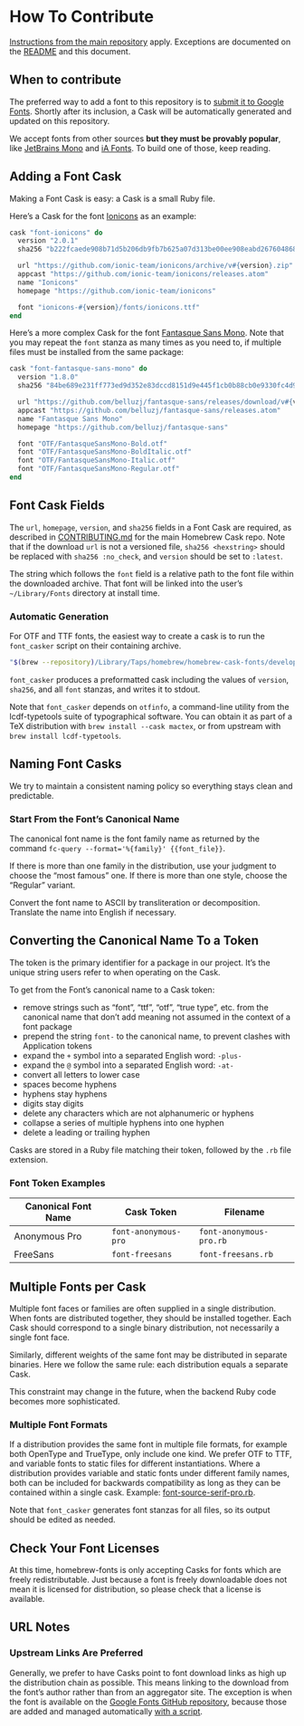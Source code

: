 # How To Contribute

[Instructions from the main repository](https://github.com/Homebrew/homebrew-cask/blob/master/CONTRIBUTING.md) apply. Exceptions are documented on the [README](README.md) and this document.

## When to contribute

The preferred way to add a font to this repository is to [submit it to Google Fonts](https://github.com/google/fonts/blob/master/CONTRIBUTING.md). Shortly after its inclusion, a Cask will be automatically generated and updated on this repository.

We accept fonts from other sources **but they must be provably popular**, like [JetBrains Mono](https://github.com/JetBrains/JetBrainsMono) and [iA Fonts](https://github.com/iaolo/iA-Fonts). To build one of those, keep reading.

## Adding a Font Cask

Making a Font Cask is easy: a Cask is a small Ruby file.

Here’s a Cask for the font [Ionicons](https://github.com/ionic-team/ionicons) as an example:
```ruby
cask "font-ionicons" do
  version "2.0.1"
  sha256 "b222fcaede908b71d5b206db9fb7b625a07d313be00ee908eabd267604868661"

  url "https://github.com/ionic-team/ionicons/archive/v#{version}.zip"
  appcast "https://github.com/ionic-team/ionicons/releases.atom"
  name "Ionicons"
  homepage "https://github.com/ionic-team/ionicons"

  font "ionicons-#{version}/fonts/ionicons.ttf"
end
```

Here’s a more complex Cask for the font [Fantasque Sans Mono](https://github.com/belluzj/fantasque-sans). Note that you may repeat the `font` stanza as many times as you need to, if multiple files must be installed from the same package:

```ruby
cask "font-fantasque-sans-mono" do
  version "1.8.0"
  sha256 "84be689e231ff773ed9d352e83dccd8151d9e445f1cb0b88cb0e9330fc4d9cfc"

  url "https://github.com/belluzj/fantasque-sans/releases/download/v#{version}/FantasqueSansMono-Normal.zip"
  appcast "https://github.com/belluzj/fantasque-sans/releases.atom"
  name "Fantasque Sans Mono"
  homepage "https://github.com/belluzj/fantasque-sans"

  font "OTF/FantasqueSansMono-Bold.otf"
  font "OTF/FantasqueSansMono-BoldItalic.otf"
  font "OTF/FantasqueSansMono-Italic.otf"
  font "OTF/FantasqueSansMono-Regular.otf"
end
```

## Font Cask Fields

The `url`, `homepage`, `version`, and `sha256` fields in a Font Cask are required, as described in [CONTRIBUTING.md](https://github.com/Homebrew/homebrew-cask/blob/master/CONTRIBUTING.md) for the main Homebrew Cask repo. Note that if the download `url` is not a versioned file, `sha256 <hexstring>` should be replaced with `sha256 :no_check`, and `version` should be set to `:latest`.

The string which follows the `font` field is a relative path to the font file within the downloaded archive. That font will be linked into the user’s `~/Library/Fonts` directory at install time.

### Automatic Generation

For OTF and TTF fonts, the easiest way to create a cask is to run the `font_casker` script on their containing archive.

```bash
"$(brew --repository)/Library/Taps/homebrew/homebrew-cask-fonts/developer/bin/font_casker" font_archive.zip
```

`font_casker` produces a preformatted cask including the values of `version`, `sha256`, and all `font` stanzas, and writes it to stdout.

Note that `font_casker` depends on `otfinfo`, a command-line utility from the lcdf-typetools suite of typographical software. You can obtain it as part of a TeX distribution with `brew install --cask mactex`, or from upstream with `brew install lcdf-typetools`.

## Naming Font Casks

We try to maintain a consistent naming policy so everything stays clean and predictable.

### Start From the Font’s Canonical Name

The canonical font name is the font family name as returned by the command `fc-query --format='%{family}' {{font_file}}`.

If there is more than one family in the distribution, use your judgment to choose the “most famous” one. If there is more than one style, choose the “Regular” variant.

Convert the font name to ASCII by transliteration or decomposition. Translate the name into English if necessary.

## Converting the Canonical Name To a Token

The token is the primary identifier for a package in our project. It’s the unique string users refer to when operating on the Cask.

To get from the Font’s canonical name to a Cask token:

  * remove strings such as “font”, “ttf”, “otf”, “true type”, etc. from the
    canonical name that don’t add meaning not assumed in the context of a font
    package
  * prepend the string `font-` to the canonical name, to prevent clashes
    with Application tokens
  * expand the `+` symbol into a separated English word: `-plus-`
  * expand the `@` symbol into a separated English word: `-at-`
  * convert all letters to lower case
  * spaces become hyphens
  * hyphens stay hyphens
  * digits stay digits
  * delete any characters which are not alphanumeric or hyphens
  * collapse a series of multiple hyphens into one hyphen
  * delete a leading or trailing hyphen

Casks are stored in a Ruby file matching their token, followed by the `.rb` file extension.

### Font Token Examples

Canonical Font Name | Cask Token            | Filename
--------------------|---------------------- |------------------------
Anonymous Pro       | `font-anonymous-pro`  | `font-anonymous-pro.rb`
FreeSans            | `font-freesans`       | `font-freesans.rb`

## Multiple Fonts per Cask

Multiple font faces or families are often supplied in a single distribution. When fonts are distributed together, they should be installed together. Each Cask should correspond to a single binary distribution, not necessarily a single font face.

Similarly, different weights of the same font may be distributed in separate binaries. Here we follow the same rule: each distribution equals a separate Cask.

This constraint may change in the future, when the backend Ruby code becomes more sophisticated.

### Multiple Font Formats

If a distribution provides the same font in multiple file formats, for example both OpenType and TrueType, only include one kind. We prefer OTF to TTF, and variable fonts to static files for different instantiations. Where a distribution provides variable and static fonts under different family names, both can be included for backwards compatibility as long as they can be contained within a single cask. Example: [font-source-serif-pro.rb](https://github.com/Homebrew/homebrew-cask-fonts/blob/ab3e5d7d313b64c0a2c4041196a8eaa8e1539c9c/Casks/font-source-serif-pro.rb#L10#L23).

Note that `font_casker` generates font stanzas for all files, so its output should be edited as needed.

## Check Your Font Licenses

At this time, homebrew-fonts is only accepting Casks for fonts which are freely redistributable. Just because a font is freely downloadable does not mean it is licensed for distribution, so please check that a license is available.

## URL Notes

### Upstream Links Are Preferred

Generally, we prefer to have Casks point to font download links as high up the distribution chain as possible. This means linking to the download from the font’s author rather than from an aggregator site. The exception is when the font is available on the [Google Fonts GitHub repository](https://github.com/google/fonts), because those are added and managed automatically [with a script](https://github.com/Homebrew/homebrew-cask-fonts/blob/master/developer/bin/import_google_fonts).
